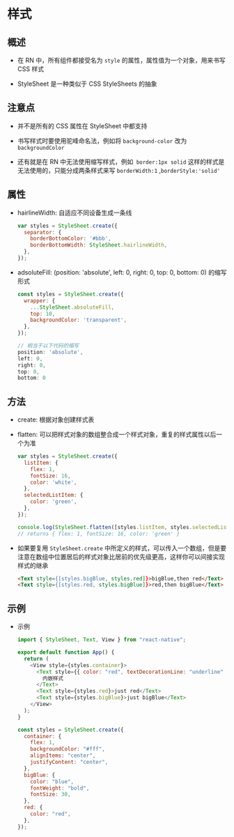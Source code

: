# 样式

## 概述

+ 在 RN 中，所有组件都接受名为 `style` 的属性，属性值为一个对象，用来书写 CSS 样式

+ StyleSheet 是一种类似于 CSS StyleSheets 的抽象

## 注意点

+ 并不是所有的 CSS 属性在 StyleSheet 中都支持

+ 书写样式时要使用驼峰命名法，例如将 `background-color` 改为 `backgroundColor`

+ 还有就是在 RN 中无法使用缩写样式，例如` border:1px solid` 这样的样式是无法使用的，只能分成两条样式来写 `borderWidth:1` ,`borderStyle:'solid'`

## 属性

+ hairlineWidth: 自适应不同设备生成一条线

  ```js
  var styles = StyleSheet.create({
    separator: {
      borderBottomColor: '#bbb',
      borderBottomWidth: StyleSheet.hairlineWidth,
    },
  });
  ```

+ adsoluteFill: (position: 'absolute', left: 0, right: 0, top: 0, bottom: 0) 的缩写形式

  ```js
  const styles = StyleSheet.create({
    wrapper: {
      ...StyleSheet.absoluteFill,
      top: 10,
      backgroundColor: 'transparent',
    },
  });

  // 相当于以下代码的缩写
  position: 'absolute',
  left: 0,
  right: 0,
  top: 0,
  bottom: 0
  ```

## 方法

+ create: 根据对象创建样式表
+ flatten: 可以把样式对象的数组整合成一个样式对象，重复的样式属性以后一个为准

  ```js
  var styles = StyleSheet.create({
    listItem: {
      flex: 1,
      fontSize: 16,
      color: 'white',
    },
    selectedListItem: {
      color: 'green',
    },
  });

  console.log(StyleSheet.flatten([styles.listItem, styles.selectedListItem]));
  // returns { flex: 1, fontSize: 16, color: 'green' }
  ```

+ 如果要复用 `StyleSheet.create` 中所定义的样式，可以传入一个数组，但是要注意在数组中位置居后的样式对象比居前的优先级更高，这样你可以间接实现样式的继承

  ```html
  <Text style={[styles.bigBlue, styles.red]}>bigBlue,then red</Text>
  <Text style={[styles.red, styles.bigBlue]}>red,then bigBlue</Text>
  ```

## 示例

+ 示例

  ```js
  import { StyleSheet, Text, View } from "react-native";

  export default function App() {
    return (
      <View style={styles.container}>
        <Text style={{ color: "red", textDecorationLine: "underline" }}>
          内嵌样式
        </Text>
        <Text style={styles.red}>just red</Text>
        <Text style={styles.bigBlue}>just bigBlue</Text>
      </View>
    );
  }

  const styles = StyleSheet.create({
    container: {
      flex: 1,
      backgroundColor: "#fff",
      alignItems: "center",
      justifyContent: "center",
    },
    bigBlue: {
      color: "blue",
      fontWeight: "bold",
      fontSize: 30,
    },
    red: {
      color: "red",
    },
  });
  ```


